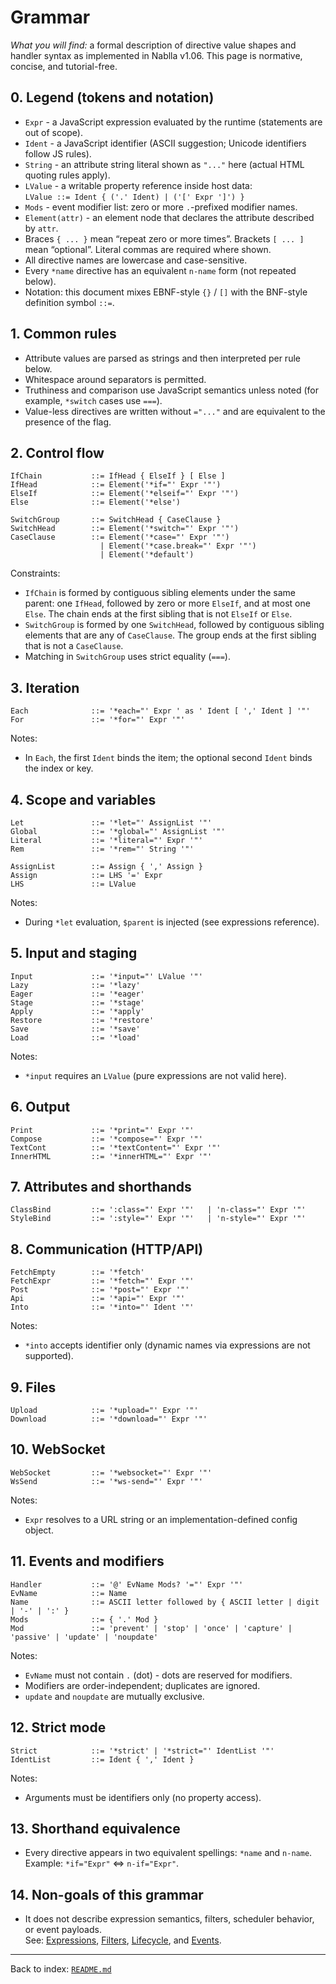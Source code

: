 # Grammar

_What you will find:_ a formal description of directive value shapes and handler syntax as implemented in Nablla v1.06. This page is normative, concise, and tutorial-free.

## 0. Legend (tokens and notation)

- `Expr` - a JavaScript expression evaluated by the runtime (statements are out of scope).
- `Ident` - a JavaScript identifier (ASCII suggestion; Unicode identifiers follow JS rules).
- `String` - an attribute string literal shown as `"..."` here (actual HTML quoting rules apply).
- `LValue` - a writable property reference inside host data:  
  `LValue ::= Ident { ('.' Ident) | ('[' Expr ']') }`
- `Mods` - event modifier list: zero or more `.`-prefixed modifier names.
- `Element(attr)` - an element node that declares the attribute described by `attr`.
- Braces `{ ... }` mean “repeat zero or more times”. Brackets `[ ... ]` mean “optional”. Literal commas are required where shown.
- All directive names are lowercase and case-sensitive.
- Every `*name` directive has an equivalent `n-name` form (not repeated below).
- Notation: this document mixes EBNF-style `{}` / `[]` with the BNF-style definition symbol `::=`.

## 1. Common rules

- Attribute values are parsed as strings and then interpreted per rule below.
- Whitespace around separators is permitted.
- Truthiness and comparison use JavaScript semantics unless noted (for example, `*switch` cases use `===`).
- Value-less directives are written without `="..."` and are equivalent to the presence of the flag.

## 2. Control flow

```
IfChain           ::= IfHead { ElseIf } [ Else ]
IfHead            ::= Element('*if="' Expr '"')
ElseIf            ::= Element('*elseif="' Expr '"')
Else              ::= Element('*else')

SwitchGroup       ::= SwitchHead { CaseClause }
SwitchHead        ::= Element('*switch="' Expr '"')
CaseClause        ::= Element('*case="' Expr '"')
                    | Element('*case.break="' Expr '"')
                    | Element('*default')
```

Constraints:
- `IfChain` is formed by contiguous sibling elements under the same parent: one `IfHead`, followed by zero or more `ElseIf`, and at most one `Else`. The chain ends at the first sibling that is not `ElseIf` or `Else`.
- `SwitchGroup` is formed by one `SwitchHead`, followed by contiguous sibling elements that are any of `CaseClause`. The group ends at the first sibling that is not a `CaseClause`.
- Matching in `SwitchGroup` uses strict equality (`===`).

## 3. Iteration

```
Each              ::= '*each="' Expr ' as ' Ident [ ',' Ident ] '"'
For               ::= '*for="' Expr '"'
```

Notes:
- In `Each`, the first `Ident` binds the item; the optional second `Ident` binds the index or key.

## 4. Scope and variables

```
Let               ::= '*let="' AssignList '"'
Global            ::= '*global="' AssignList '"'
Literal           ::= '*literal="' Expr '"'
Rem               ::= '*rem="' String '"'

AssignList        ::= Assign { ',' Assign }
Assign            ::= LHS '=' Expr
LHS               ::= LValue
```

Notes:
- During `*let` evaluation, `$parent` is injected (see expressions reference).

## 5. Input and staging

```
Input             ::= '*input="' LValue '"'
Lazy              ::= '*lazy'
Eager             ::= '*eager'
Stage             ::= '*stage'
Apply             ::= '*apply'
Restore           ::= '*restore'
Save              ::= '*save'
Load              ::= '*load'
```

Notes:
- `*input` requires an `LValue` (pure expressions are not valid here).

## 6. Output

```
Print             ::= '*print="' Expr '"'
Compose           ::= '*compose="' Expr '"'
TextCont          ::= '*textContent="' Expr '"'
InnerHTML         ::= '*innerHTML="' Expr '"'
```

## 7. Attributes and shorthands

```
ClassBind         ::= ':class="' Expr '"'   | 'n-class="' Expr '"'
StyleBind         ::= ':style="' Expr '"'   | 'n-style="' Expr '"'
```

## 8. Communication (HTTP/API)

```
FetchEmpty        ::= '*fetch'
FetchExpr         ::= '*fetch="' Expr '"'
Post              ::= '*post="' Expr '"'
Api               ::= '*api="' Expr '"'
Into              ::= '*into="' Ident '"'
```

Notes:
- `*into` accepts identifier only (dynamic names via expressions are not supported).

## 9. Files

```
Upload            ::= '*upload="' Expr '"'
Download          ::= '*download="' Expr '"'
```

## 10. WebSocket

```
WebSocket         ::= '*websocket="' Expr '"'
WsSend            ::= '*ws-send="' Expr '"'
```

Notes:
- `Expr` resolves to a URL string or an implementation-defined config object.

## 11. Events and modifiers

```
Handler           ::= '@' EvName Mods? '="' Expr '"'
EvName            ::= Name
Name              ::= ASCII letter followed by { ASCII letter | digit | '-' | ':' }
Mods              ::= { '.' Mod }
Mod               ::= 'prevent' | 'stop' | 'once' | 'capture' | 'passive' | 'update' | 'noupdate'
```

Notes:
- `EvName` must not contain `.` (dot) - dots are reserved for modifiers.
- Modifiers are order-independent; duplicates are ignored.
- `update` and `noupdate` are mutually exclusive.

## 12. Strict mode

```
Strict            ::= '*strict' | '*strict="' IdentList '"'
IdentList         ::= Ident { ',' Ident }
```

Notes:
- Arguments must be identifiers only (no property access).

## 13. Shorthand equivalence

- Every directive appears in two equivalent spellings: `*name` and `n-name`.  
  Example: `*if="Expr"` ⇔ `n-if="Expr"`.

## 14. Non-goals of this grammar

- It does not describe expression semantics, filters, scheduler behavior, or event payloads.  
  See: [Expressions](./expressions.md), [Filters](./filters.md), [Lifecycle](./lifecycle.md), and [Events](./events.md).

---
Back to index: [`README.md`](./README.md)

